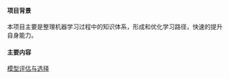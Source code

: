 #### 项目背景
本项目主要是整理机器学习过程中的知识体系，形成和优化学习路径，快速的提升自身能力。

#### 主要内容

[模型评估与选择](./basic/1%20%E6%A8%A1%E5%9E%8B%E8%AF%84%E4%BC%B0%E4%B8%8E%E9%80%89%E6%8B%A9.md)
